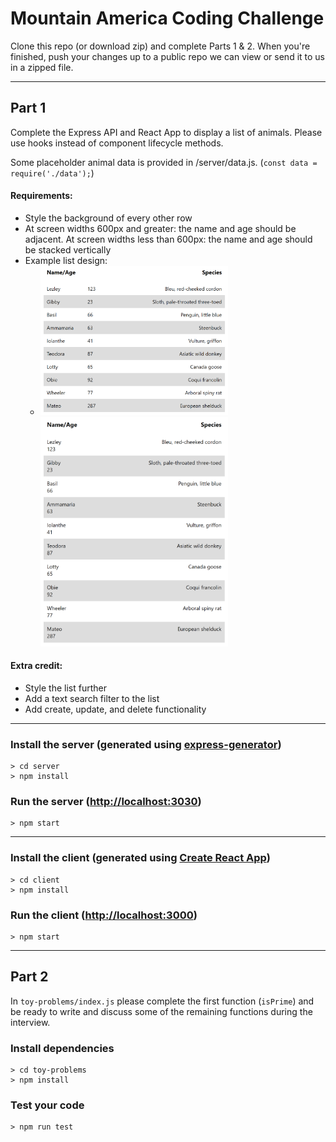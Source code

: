 # **Mountain America Coding Challenge**
Clone this repo (or download zip) and complete Parts 1 & 2. When you're finished, push your changes up to a public repo we can view or send it to us in a zipped file.

---

## **Part 1**
Complete the Express API and React App to display a list of animals. Please use hooks instead of component lifecycle methods.

Some placeholder animal data is provided in /server/data.js. (`const data = require('./data');`)

#### **Requirements**:
* Style the background of every other row
* At screen widths 600px and greater: the name and age should be adjacent. At screen widths less than 600px: the name and age should be stacked vertically
* Example list design:
    * <img alt="Example Design" src="./screenshot1.png" width="300px" /> <img alt="Example Design" src="./screenshot2.png" width="300px" />


#### **Extra credit**:
* Style the list further
* Add a text search filter to the list
* Add create, update, and delete functionality


---
### Install the **server** (generated using [express-generator](https://expressjs.com/en/starter/generator.html))

    > cd server
    > npm install

### Run the **server** ([http://localhost:3030](http://localhost:3030))

    > npm start

---

### Install the **client** (generated using [Create React App](https://github.com/facebook/create-react-app))

    > cd client
    > npm install

### Run the **client** ([http://localhost:3000](http://localhost:3000))

    > npm start

---
## **Part 2**

In `toy-problems/index.js` please complete the first function (`isPrime`) and be ready to write and discuss some of the remaining functions during the interview.


### Install dependencies

    > cd toy-problems
    > npm install

### Test your code

    > npm run test